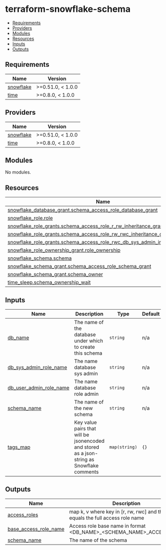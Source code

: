 # **terraform-snowflake-schema**

<!-- START doctoc generated TOC please keep comment here to allow auto update -->
<!-- DON'T EDIT THIS SECTION, INSTEAD RE-RUN doctoc TO UPDATE -->

- [Requirements](#requirements)
- [Providers](#providers)
- [Modules](#modules)
- [Resources](#resources)
- [Inputs](#inputs)
- [Outputs](#outputs)

<!-- END doctoc generated TOC please keep comment here to allow auto update -->

<!-- BEGINNING OF PRE-COMMIT-TERRAFORM DOCS HOOK -->
## Requirements

| Name | Version |
|------|---------|
| <a name="requirement_snowflake"></a> [snowflake](#requirement\_snowflake) | >=0.51.0, < 1.0.0 |
| <a name="requirement_time"></a> [time](#requirement\_time) | >=0.8.0, < 1.0.0 |

## Providers

| Name | Version |
|------|---------|
| <a name="provider_snowflake"></a> [snowflake](#provider\_snowflake) | >=0.51.0, < 1.0.0 |
| <a name="provider_time"></a> [time](#provider\_time) | >=0.8.0, < 1.0.0 |

## Modules

No modules.

## Resources

| Name | Type |
|------|------|
| [snowflake_database_grant.schema_access_role_database_grant](https://registry.terraform.io/providers/Snowflake-Labs/snowflake/latest/docs/resources/database_grant) | resource |
| [snowflake_role.role](https://registry.terraform.io/providers/Snowflake-Labs/snowflake/latest/docs/resources/role) | resource |
| [snowflake_role_grants.schema_access_role_r_rw_inheritance_grant](https://registry.terraform.io/providers/Snowflake-Labs/snowflake/latest/docs/resources/role_grants) | resource |
| [snowflake_role_grants.schema_access_role_rw_rwc_inheritance_grant](https://registry.terraform.io/providers/Snowflake-Labs/snowflake/latest/docs/resources/role_grants) | resource |
| [snowflake_role_grants.schema_access_role_rwc_db_sys_admin_inheritance_grant](https://registry.terraform.io/providers/Snowflake-Labs/snowflake/latest/docs/resources/role_grants) | resource |
| [snowflake_role_ownership_grant.role_ownership](https://registry.terraform.io/providers/Snowflake-Labs/snowflake/latest/docs/resources/role_ownership_grant) | resource |
| [snowflake_schema.schema](https://registry.terraform.io/providers/Snowflake-Labs/snowflake/latest/docs/resources/schema) | resource |
| [snowflake_schema_grant.schema_access_role_schema_grant](https://registry.terraform.io/providers/Snowflake-Labs/snowflake/latest/docs/resources/schema_grant) | resource |
| [snowflake_schema_grant.schema_owner](https://registry.terraform.io/providers/Snowflake-Labs/snowflake/latest/docs/resources/schema_grant) | resource |
| [time_sleep.schema_ownership_wait](https://registry.terraform.io/providers/hashicorp/time/latest/docs/resources/sleep) | resource |

## Inputs

| Name | Description | Type | Default | Required |
|------|-------------|------|---------|:--------:|
| <a name="input_db_name"></a> [db\_name](#input\_db\_name) | The name of the database under which to create this schema | `string` | n/a | yes |
| <a name="input_db_sys_admin_role_name"></a> [db\_sys\_admin\_role\_name](#input\_db\_sys\_admin\_role\_name) | The name database sys admin | `string` | n/a | yes |
| <a name="input_db_user_admin_role_name"></a> [db\_user\_admin\_role\_name](#input\_db\_user\_admin\_role\_name) | The name database role admin | `string` | n/a | yes |
| <a name="input_schema_name"></a> [schema\_name](#input\_schema\_name) | The name of the new schema | `string` | n/a | yes |
| <a name="input_tags_map"></a> [tags\_map](#input\_tags\_map) | Key value pairs that will be jsonencoded and stored as a json-string as Snowflake comments | `map(string)` | `{}` | no |

## Outputs

| Name | Description |
|------|-------------|
| <a name="output_access_roles"></a> [access\_roles](#output\_access\_roles) | map k, v where key in [r, rw, rwc] and the value equals the full access role name |
| <a name="output_base_access_role_name"></a> [base\_access\_role\_name](#output\_base\_access\_role\_name) | Access role base name in format <DB\_NAME>\_<SCHEMA\_NAME>\_ACCESS\_ROLE |
| <a name="output_schema_name"></a> [schema\_name](#output\_schema\_name) | The name of the schema |
<!-- END OF PRE-COMMIT-TERRAFORM DOCS HOOK -->
